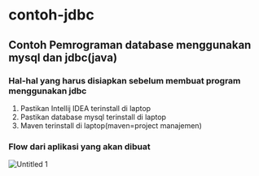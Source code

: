 # contoh-jdbc
## Contoh Pemrograman database menggunakan mysql dan jdbc(java)

### Hal-hal yang harus disiapkan sebelum membuat program menggunakan jdbc
1. Pastikan Intellij IDEA terinstall di laptop
2. Pastikan database mysql terinstall di laptop
3. Maven terinstall di laptop(maven=project manajemen)

### Flow dari aplikasi yang akan dibuat
![Untitled 1](https://user-images.githubusercontent.com/27341239/113245440-29b5a880-92e1-11eb-9fd0-3a8fe9b50d3e.png)
